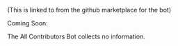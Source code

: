 (This is linked to from the github marketplace for the bot)

Coming Soon:

The All Contributors Bot collects no information.
